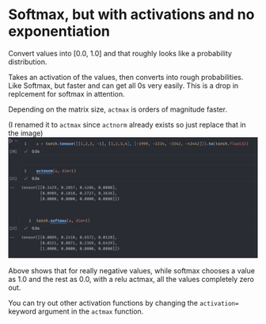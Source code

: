 # Softmax, but with activations and no exponentiation

Convert values into [0.0, 1.0] and that roughly looks like a probability distribution.

Takes an activation of the values, then converts into rough probabilities. Like Softmax, but faster and can get all 0s very easily. This is a drop in replcement for softmax in attention.

Depending on the matrix size, `actmax` is orders of magnitude faster.

(I renamed it to `actmax` since `actnorm` already exists so just replace that in the image)
![example.png](example.png)

Above shows that for really negative values, while softmax chooses a value as 1.0 and the rest as 0.0, with a relu actmax, all the values completely zero out.

You can try out other activation functions by changing the `activation=` keyword argument in the `actmax` function.
